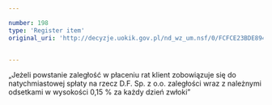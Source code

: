 ```yaml
---

number: 198
type: 'Register item'
original_uri: 'http://decyzje.uokik.gov.pl/nd_wz_um.nsf/0/FCFCE23BDE8942C0C12572DD00329472?OpenDocument'


---
```


„Jeżeli powstanie zaległość w płaceniu rat klient zobowiązuje się do natychmiastowej spłaty na rzecz D.F. Sp. z o.o. zaległości wraz z należnymi odsetkami w wysokości 0,15 % za każdy dzień zwłoki”
